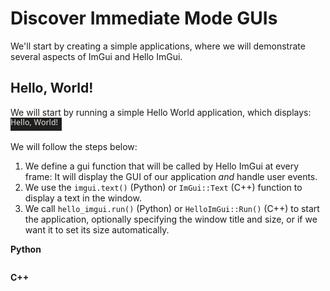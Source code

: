 # Discover Immediate Mode GUIs

We'll start by creating a simple applications, where we will demonstrate several aspects of ImGui and Hello ImGui.

## Hello, World!

We will start by running a simple Hello World application, which displays:
![](hello_world.jpg)

We will follow the steps below:
1. We define a gui function that will be called by Hello ImGui at every frame: It will display the GUI of our application *and* handle user events.
2. We use the `imgui.text()` (Python) or `ImGui::Text` (C++) function to display a text in the window.
3. We call `hello_imgui.run()` (Python) or `HelloImGui::Run()` (C++) to start the application, optionally specifying the window title and size, or if we want it to set its size automatically.


**Python**
```{literalinclude} hello_world.py
```


**C++**
```{literalinclude} hello_world.cpp
```
